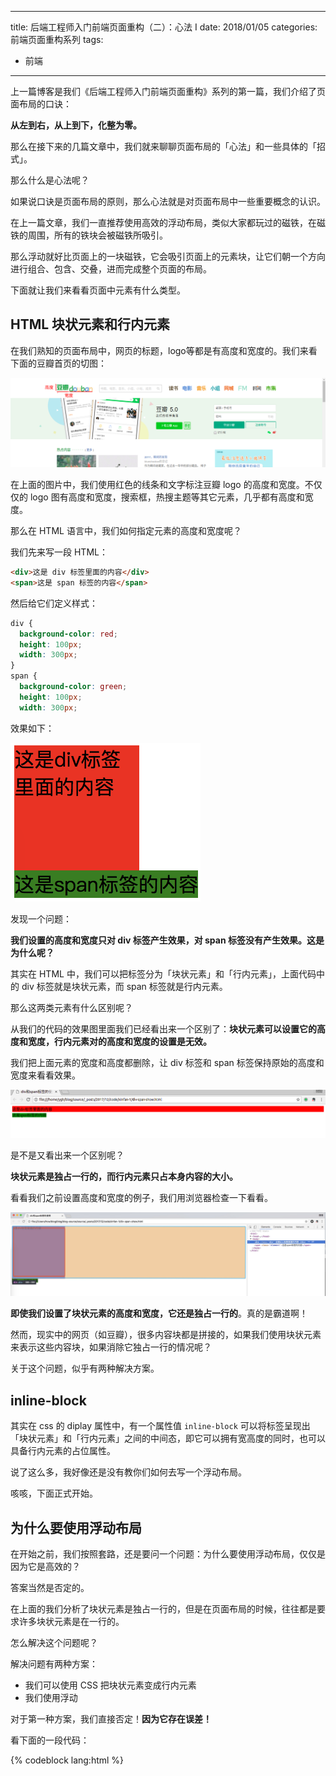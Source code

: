 
---
title: 后端工程师入门前端页面重构（二）：心法 I
date: 2018/01/05
categories: 前端页面重构系列
tags:
- 前端
---

上一篇博客是我们《后端工程师入门前端页面重构》系列的第一篇，我们介绍了页面布局的口诀：

**从左到右，从上到下，化整为零。**

那么在接下来的几篇文章中，我们就来聊聊页面布局的「心法」和一些具体的「招式」。

那么什么是心法呢？

<!-- more -->

如果说口诀是页面布局的原则，那么心法就是对页面布局中一些重要概念的认识。

在上一篇文章，我们一直推荐使用高效的浮动布局，类似大家都玩过的磁铁，在磁铁的周围，所有的铁块会被磁铁所吸引。

那么浮动就好比页面上的一块磁铁，它会吸引页面上的元素块，让它们朝一个方向进行组合、包含、交叠，进而完成整个页面的布局。

下面就让我们来看看页面中元素有什么类型。

## HTML 块状元素和行内元素

在我们熟知的页面布局中，网页的标题，logo等都是有高度和宽度的。我们来看下面的豆瓣首页的切图：

![豆瓣首页切图](/image/back-2-font-xinfa-1/douban-index.png)

在上面的图片中，我们使用红色的线条和文字标注豆瓣 logo 的高度和宽度。不仅仅的 logo 图有高度和宽度，搜索框，热搜主题等其它元素，几乎都有高度和宽度。

那么在 HTML 语言中，我们如何指定元素的高度和宽度呢？

我们先来写一段 HTML：

```html
<div>这是 div 标签里面的内容</div>
<span>这是 span 标签的内容</span>
```

然后给它们定义样式：

```css
div {
  background-color: red;
  height: 100px;
  width: 300px;
}
span {
  background-color: green;
  height: 100px;
  width: 300px;
```

效果如下：

![效果图](/image/back-2-font-xinfa-1/html-css-show.png)

发现一个问题：

**我们设置的高度和宽度只对 div 标签产生效果，对 span 标签没有产生效果。这是为什么呢？**


其实在 HTML 中，我们可以把标签分为「块状元素」和「行内元素」，上面代码中的 div 标签就是块状元素，而 span 标签就是行内元素。

那么这两类元素有什么区别呢？

从我们的代码的效果图里面我们已经看出来一个区别了：**块状元素可以设置它的高度和宽度，行内元素对的高度和宽度的设置是无效。**

我们把上面元素的宽度和高度都删除，让 div 标签和 span 标签保持原始的高度和宽度来看看效果。

![效果图](/image/back-2-font-xinfa-1/block-inline-elemet.png)

是不是又看出来一个区别呢？

**块状元素是独占一行的，而行内元素只占本身内容的大小。**

看看我们之前设置高度和宽度的例子，我们用浏览器检查一下看看。

![效果图](/image/back-2-font-xinfa-1/block-element.jpg)

**即使我们设置了块状元素的高度和宽度，它还是独占一行的**。真的是霸道啊！

然而，现实中的网页（如豆瓣），很多内容块都是拼接的，如果我们使用块状元素来表示这些内容块，如果消除它独占一行的情况呢？


关于这个问题，似乎有两种解决方案。


## inline-block

其实在 css 的 diplay 属性中，有一个属性值 `inline-block` 可以将标签呈现出「块状元素」和「行内元素」之间的中间态，即它可以拥有宽高度的同时，也可以具备行内元素的占位属性。



说了这么多，我好像还是没有教你们如何去写一个浮动布局。

咳咳，下面正式开始。


## 为什么要使用浮动布局

在开始之前，我们按照套路，还是要问一个问题：为什么要使用浮动布局，仅仅是因为它是高效的？

答案当然是否定的。

在上面的我们分析了块状元素是独占一行的，但是在页面布局的时候，往往都是要求许多块状元素是在一行的。

怎么解决这个问题呢？

解决问题有两种方案：
* 我们可以使用 CSS 把块状元素变成行内元素
* 我们使用浮动

对于第一种方案，我们直接否定！**因为它存在误差！**

看下面的一段代码：

{% codeblock lang:html %}
	<style type="text/css">
		.div-1{
			background-color: red;
			display: inline-block;
		
		}

		.div-2{
			background-color: green;
			display:inline-block;
		}
	</style>


	<div class="div-1">123</div>
	<div class="div-2">123</div>
{% endcodeblock %}

上面的这段代码，我们使用块状元素 div 写了两个区块，并且使用 
{% codeblock lang:html %}
    display:inline-block; 
{% endcodeblock %} 

让块状元素 div 来作为行内元素显示，然后我们来看效果：

![行内元素误差效果显示](/image/back-2-font-xinfa-1/inline-element-error.png)

我们发现**虽然两个 div 可以变成行内元素在一行显示，但是它们之间还是存在空白，不能完美的相邻在一起。**

因此浮动布局才是我们解决问题的理想方法。下面我们就开始来写一个浮动布局吧。

## 一个简单的浮动布局

首先我们画两个 div，并且设置它们的背景颜色，高度以及宽度，代码如下：

{% codeblock lang:html %}
	<style type="text/css">
	    .block-1{
		width: 200px;
		height: 200px;
		background: red;
	    }

	    .block-2{
		width: 200px;
		height: 200px;
		background: green;
	    }
	</style>

	<div class="block-1">
	这是第一个区块
	</div>

	<div class="block-2">
	这是第二个区块
	</div>
{% endcodeblock %} 

打开浏览器看效果是这个样子滴：

![浮动之前的效果图](/image/back-2-font-xinfa-1/float-layout.png)

这个效果很正常嘛。 div 作为很霸道的块状元素，当然占据一整行，两个 div 就分别占据两行喽。

下面我们就要使用浮动了，注意看清楚哦！

我们只要在上面代码中 div 的 class 选择器里面添加如下代码即可实现浮动。

{% codeblock lang:html %}
    float: left;
{% endcodeblock %}

来来来，代码走一波！

{% codeblock lang:html %}
        <style type="text/css">
            .block-1{
                width: 200px;
                height: 200px;
                background: red;
                float: left;
            }
    
            .block-2{
                width: 200px;
                height: 200px;
                background: green;
                float: left;
            }
        </style>
    </head>
    <body>
    
    <div class="block-1">
        这是第一个区块
    </div>
    
    <div class="block-2">
        这是第二个区块
    </div>
{% endcodeblock %}

然后我们用浏览器打开看效果：

![简单浮动效果图](/image/back-2-font-xinfa-1/float-layout-show-1.png)

我们发现两个原本很难相邻在一起的块状元素，竟然完美的 **无缝** 的相邻在一起。

是不是很简单呢？我们只要添加 「 float: left;」即可实现浮动。你们学会了吗？

现在让我们重新来看一下「 float: left;」这段代码。

我们都知道「 float 」这个字是指定使用浮动的关键字，但是「 left 」是干嘛用的？难道还是指定 right？

当然可以啦。left 的意思是指定左浮动，意思是让元素悬浮在浏览器的左边，right是相反的意思，让元素悬浮在浏览器右边。

## 父元素高度问题
在实际开发中，我们经常需要标签的嵌套使用，下面我们来模拟一下场景，代码如下：
{% codeblock lang:html %}
	<style type="text/css">
	    .block-1{
		width: 200px;
		height: 200px;
		float: left;
		background: red;
	    }

	    .block-2{
		width: 200px;
		height: 200px;
		float: left;
		background: green;
	    }
	</style>

	<div class="parent">
	    <div class="block-1">
		我是第一个子元素
	    </div>

	    <div class="block-2">
		我是第二个子元素
	    </div>
	</div>
{% endcodeblock %}


这段代码有问题吗？　当然没问题啦，不信我们使用谷歌浏览器检查一下。

![](/image/back-2-font-xinfa-1/second-check-child.png)

子元素宽度和高度都是 OK 的。

我们再来看看它父元素高度和宽度。

![](/image/back-2-font-xinfa-1/parent-check.png)

我去！父元素的高度竟然是 **０**！！　我是不是安装了假的浏览器？


## 清除浮动
还是嵌套的使用元素标签，代码如下：
{% codeblock lang:html %}
        <style type="text/css">
            .first{
                background: red;
                width: 200px;
                height: 200px;
                float: left;
            }
            .second{
                background: yellow;
                width: 200px;
                float: left;
                height: 200px;
    
            }
            .third{
                float: left;
                background: green;
                width: 200px;
                height: 200px;
            }
        </style>

        <div class="parent">
            <div class="first">
                第一个区块
            </div>
    
            <div class="second">
                第二个区块
            </div>
    
            <div class="third">
                第三个区块
            </div>
        </div>
{% endcodeblock %}

不用看效果图我们都知道：**子元素高度正常，父元素高度为0。**
现在我们有一个需求：在保持浮动的情况下，让第三块区域在下一行显示，如何去做？

这就要使用到另个招式： 「清除浮动」。

我们只要在第三块区块的「.third」中添加
{% codeblock lang:html %}
    clear: left;
{% endcodeblock %} 

即可。

话不多说，让我们先看效果。

![添加 clear: left;的效果图](/image/back-2-font-xinfa-1/add-clear-left-1.png)

真的把第三个区块给压下来了！



还是按照上面的套路，我们来分析「 clear: left; 」这段代码：

它用到的关键字是「 clear 」，它的含义是清除。

而 「 left 」 代表是左边。

那么它合起来的意思是：**清除左边的浮动元素**。

说到更明白一点就是：**不让当前元素的左边有浮动元素。**

当前元素是第三个区块，它的左边有两个浮动元素 first 和second 。

那这段代码的意思就是：**不让第三个区块左边有浮动元素**，那浏览器这么处理呢？

浏览器会说：“老三啊，你的左边有两个浮动元素，但是你又不想左边有浮动元素，所以你就吃点亏，到 **下一行** 来吧！”

于是第三个区块就到了下一行啦。

虽然有点复杂，但是按照上面思路进行一步步分解，是不是就变的很简单呢？

让我们再来拓展一下，clear 除了可以设置为 left，还可以设置为 「 right 」 和 「 both 」。

我相信不用我说你们也明白了吧！

right 就是不让当前元素 **右边** 存在浮动元素嘛。

那 both 就是不让当前元素的 **两边** 出现浮动元素喽。

说了这么多，我们好像还有一个问题没有解决，父元素的高度还是0啊！

这个有点尴尬！

## 父元素高度真的需要吗？

那么，在解决之前，按照我们的套路，我们要问一个问题：我们可以不管父元素的高度吗？反正布局都设计出来了。

我的实习导师告诉我：“这是不行的。**浮动布局的占位空间往往是我们理想的父元素高度。**”

他说的太抽象，我们来说的直白一点：

「在布局中我们往往使用 **浮动布局** 来实现某一块区域的布局」。

「然后我们最好用一个DIV去 **包裹** 整个浮动布局，用于和其它的布局区分开」。

「最后我们要求这个父DIV和高度要和浮动布局的 **高度** 一样」。

对于上面的三点内容，前两点在我们的代码中已经做到了。

想要解决第三个问题，就得使用我们上面讲的招式- **清除浮动**。

我们在父区块最后面增加一个空的DIV，将它设置它为「 clear:both 」。

为什么要这么使用呢，具体的原因我也讲不清楚，大概是这样的吧：

因为浮动元素会影响它的位置，我们必须确保它在父元素的最后一行，不受 **任何** 浮动元素干扰,我们必须清除浮动对它的干扰。

来来来，代码走一波！

{% codeblock lang:html %}
        <style type="text/css">
            .first{
                background: red;
                width: 200px;
                height: 200px;
                float: left;
            }
            .second{
                background: yellow;
                width: 200px;
                float: left;
                height: 200px;
    
            }
            .third{
                float: left;
                background: green;
                width: 200px;
                height: 200px;
                clear: left;
            }
            .last{
                clear: both;
            }
        </style>

        <div class="parent">
            <div class="first">
                第一个区块
            </div>
    
            <div class="second">
                第二个区块
            </div>
    
            <div class="third">
                第三个区块
            </div>
            <div class="last">
    
            </div>
        </div>
{% endcodeblock %}

然后我们会发现，父元素竟然有高度了，而且和浮动布局的高度是一样的！

![父元素有高度了](/image/back-2-font-xinfa-1/parrent-height.png)

哈哈，到了这里，我们已经完全解决父元素高度为 0 的问题，那么我想问：

上面的解决方法是最好的吗？


## 清除浮动－最佳实践

按照套路，我们得问一个问题：上面的解决方案有问题吗？

回答是肯定的！

因为按照上面的方法，我们需要在 **手动** 在每个父区块最后添加一个空的 DIV，这样的做法是 **低效的**！

因为一个页面有成百上千个布局区块，如果每一个我们都手动写一个空的　DIV，增加工作量不说，日后维护起来，也很麻烦。

我们可不可以在某个地方统一定义，然后全局使用呢？

回答是当然可以啦。

这个要使用到另一个新的招式-CSS 的「伪类」,伪类的具体用法可以参考[W3C的CSS伪类教程。](http://www.w3school.com.cn/css/css_pseudo_elements.asp)

我们这里使用的是「after」伪类，它可以自动的在某个父元素的最后一行添加最后一个子元素，并且设置属性。

上面的话有点拗口，来来来，我们直接上代码分析：

{% codeblock lang:html %}
    .parent:after{
        /*设置最后一个元素的内容为空*/
        content: "";
        /*设置最后一个元素为清除两边浮动*/
        clear: both;
        /*设置最后一个元素为块状元素*/
        display: block;
    }

{% endcodeblock %}

上面的代码会自动在「parent」作用的标签的最后一行添加一个子元素，并且设置该元素为「块状元素」「内容为空」以及「清除浮动」。

只要把父元素的 class属性设置值为 「parent」，那么就可以直接使用啦。

来来来，让我们完整的敲一次代码！

{% codeblock lang:html %}
        <style type="text/css">
            .first{
                background: red;
                width: 200px;
                height: 200px;
                float: left;
            }
            .second{
                background: yellow;
                width: 200px;
                float: left;
                height: 200px;
    
            }
            .third{
                float: left;
                background: green;
                width: 200px;
                height: 200px;
                clear: left;
            }
    
            /*
              伪类
             */
            .parent:after{
                /*设置最后一个元素的内容为空*/
                content: "";
                /*设置最后一个元素为清除两边浮动*/
                clear: both;
                /*设置最后一个元素为块状元素*/
                display: block;
            }
        </style>

        <div class="parent">
            <div class="first">
                第一个区块
            </div>
    
            <div class="second">
                第二个区块
            </div>
    
            <div class="third">
                第三个区块
            </div>
    
        </div>
{% endcodeblock %}

![使用最佳实践-伪类后的效果图](/image/back-2-font-xinfa-1/div-float-after.png)

## 心法小结


最后，我们再来回顾一下文章介绍的一些心法：

**1. HTML 分为块状元素和行内元素的，块状元素是独占一行的**

**2. 浮动布局是解决多个块状元素在同一行的最佳方法**

**3. 在嵌套的标签中使用浮动时，如果不使用清除浮动，父元素的高度会为0**

**4. 清除浮动 + after伪类 是浮动布局的一个最佳实践**

文章中的一些招式可能说的太粗糙，先不用捉急，我们先学心法，招式到后面再专门的学习。

我会在下一篇博文继续介绍心法 II。

